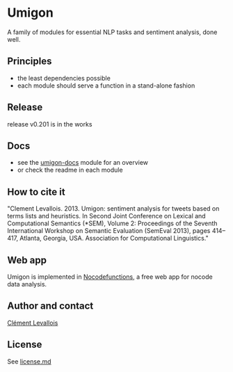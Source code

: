 # Umigon
A family of modules for essential NLP tasks and sentiment analysis, done well.

## Principles
- the least dependencies possible
- each module should serve a function in a stand-alone fashion

## Release
release v0.201 is in the works


## Docs
- see the [umigon-docs](https://github.com/seinecle/umigon-family/tree/main/umigon-docs) module for an overview
- or check the readme in each module 

## How to cite it
"Clement Levallois. 2013. Umigon: sentiment analysis for tweets based on terms lists and heuristics. In Second Joint Conference on Lexical and Computational Semantics (*SEM), Volume 2: Proceedings of the Seventh International Workshop on Semantic Evaluation (SemEval 2013), pages 414–417, Atlanta, Georgia, USA. Association for Computational Linguistics." 

## Web app
Umigon is implemented in [Nocodefunctions](https://nocodefunctions.com), a free web app for nocode data analysis.


## Author and contact
[Clément Levallois](https://twitter.com/seinecle)

## License
See [license.md](LICENSE.md)